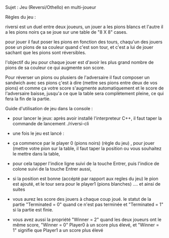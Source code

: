 
Sujet : Jeu (Reversi/Othello) en multi-joueur 


Règles du jeu :

riversi est un duel entre deux joueurs, un jouer a les pions blancs et l'autre il a les pions noirs 
ça se joue sur une table de "8 X 8" cases.

pour jouer il faut poser les pions en fonction des tours,
chaqu'un des jouers pose un pions de sa couleur quand c'est son tour, et c'est a lui de jouer
sachant que les pions sont réversibles.

l'objectif du jeu pour chaque jouer est d'avoir les plus grand nombre de pions de sa couleur
ce qui augmente son score.

Pour réverser un pions ou plusiers de l'adversaire il faut composer un sandwich avec ses pions 
ç'est à dire (mettre ses pions entre deux de vos pions) et comme ça votre score s'augmente automatiquement
et le score de l'adversaire baisse, jusqu'a ce que la table sera complètement pleine, 
ce qui fera la fin de la partie.  



Guide d'utilisation de jeu dans la console : 

- pour lancer le jeux: après avoir installé l'interpreteur C++,  il faut taper la commande de lancement ./riversi-cli

- une fois le jeu est lancé :
- ça commence par le player 0 (pions noirs) (règle du jeu) ,
  pour jouer (mettre votre pion sur la table, il faut taper la position ou vous souhaitez le mettre dans la table,

- pour cela tapper l'indice ligne suivi de la touche Entrer, 
  puis l'indice de colone suivi de la touche Entrer aussi, 

- si la position est bonne (accépté par rapport aux regles du jeu) le pion est ajouté, 
  et le tour sera pour le player1 (pions blanches) .... et ainsi de suites

- vous aurez les score des jouers à chaque coup joué.
  le statut de la partie "Terminated = 0" quand ce n'est pas terminée et "Terminated = 1" si la partie est finie.

- vous avez aussi la propriété "Winner = 2" quand les deux joueurs ont le même score,
  "Winner = 0" Player0 à un score plus élevé, et "Winner = 1" signifie que Player1 a un score plus élevé  
 